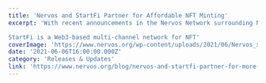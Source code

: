 ```yaml
---
title: 'Nervos and StartFi Partner for Affordable NFT Minting'
excerpt: 'With recent announcements in the Nervos Network surrounding Non-fungible Tokens (NFTs) we are excited to announce a new partnership with StartFi.

StartFi is a Web3-based multi-channel network for NFT'
coverImage: 'https://www.nervos.org/wp-content/uploads/2021/06/Nervos_x_StarFi-01-810x456.png'
date: '2021-06-06T16:00:00.000Z'
category: 'Releases & Updates'
link: 'https://www.nervos.org/blog/nervos-and-startfi-partner-for-more-affordable-nft-minting'
---
```


